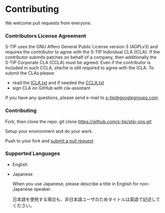 # Contributing

We welcome pull requests from everyone.

### Contributors License Agreement

S-TIP uses the GNU Affero General Public License version 3 (AGPLv3) and requires the contributor to agree with the 
S-TIP Individual CLA (ICLA). If the contributor submits patches on behalf of a company, 
then additionally the S-TIP Corporate CLA (CCLA) must be agreed. 
Even if the contributor is included in such CCLA, she/he is still required to agree with the ICLA. 
To submit the CLAs please:
* read the [ICLA.txt](https://github.com/s-tip/stip-common/blob/master/ICLA.txt) and if needed the [CCLA.txt](https://github.com/s-tip/stip-common/blob/master/CCLA.txt)
* sign CLA on GitHub with cla-assistant

If you have any questions, please send e-mail to s-tip@googlegroups.com.

### Contributing

Fork, then clone the repo:
git clone https://github.com/s-tip/stip-sns.git

Setup your environment and do your work.

Push to your fork and [submit a pull request](https://github.com/s-tip/stip-sns/compare/)

### Supported Languages
* English 
* Japanese

    When you use Japanese, please describe a title in English for non-Japanese speaker.
    
    日本語を使用する場合も、非日本語ユーザのためタイトルは英語で記述してください。
